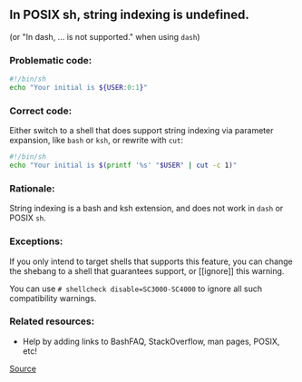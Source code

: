 ## In POSIX sh, string indexing is undefined.

(or "In dash, ... is not supported." when using `dash`)

### Problematic code:

```sh
#!/bin/sh
echo "Your initial is ${USER:0:1}"
```

### Correct code:

Either switch to a shell that does support string indexing via parameter expansion, like `bash` or `ksh`, or rewrite with `cut`:

```sh
#!/bin/sh
echo "Your initial is $(printf '%s' "$USER" | cut -c 1)"
```

### Rationale:

String indexing is a bash and ksh extension, and does not work in `dash` or POSIX `sh`.

### Exceptions:

If you only intend to target shells that supports this feature, you can change
the shebang to a shell that guarantees support, or [[ignore]] this warning.

You can use `# shellcheck disable=SC3000-SC4000` to ignore all such compatibility
warnings.

### Related resources:

* Help by adding links to BashFAQ, StackOverflow, man pages, POSIX, etc!

[Source](https://github.com/koalaman/shellcheck/wiki/SC3057)

